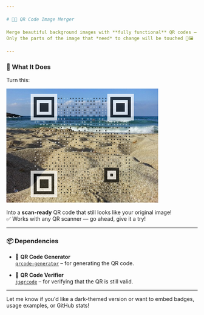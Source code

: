 ```yaml
---

# 🎨✨ QR Code Image Merger

Merge beautiful background images with **fully functional** QR codes — seamlessly and with style!  
Only the parts of the image that *need* to change will be touched 🧠🖼️

---
```


### 🧪 What It Does

Turn this:

![📷 Original + QR](sample.png)

Into a **scan-ready** QR code that still looks like your original image!  
✅ Works with any QR scanner — go ahead, give it a try!  

---

### 📦 Dependencies

- 🧬 **QR Code Generator**  
  [`qrcode-generator`](https://github.com/kazuhikoarase/qrcode-generator) – for generating the QR code.

- 🧠 **QR Code Verifier**  
  [`jsqrcode`](https://github.com/LazarSoft/jsqrcode) – for verifying that the QR is still valid.

---

Let me know if you'd like a dark-themed version or want to embed badges, usage examples, or GitHub stats!